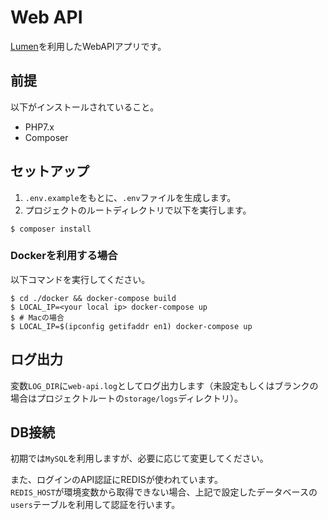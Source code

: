 # Web API #

[Lumen](https://lumen.laravel.com/)を利用したWebAPIアプリです。

## 前提

以下がインストールされていること。

- PHP7.x
- Composer

## セットアップ

1. `.env.example`をもとに、`.env`ファイルを生成します。
2. プロジェクトのルートディレクトリで以下を実行します。

```
$ composer install
```

### Dockerを利用する場合

以下コマンドを実行してください。

```
$ cd ./docker && docker-compose build
$ LOCAL_IP=<your local ip> docker-compose up
$ # Macの場合
$ LOCAL_IP=$(ipconfig getifaddr en1) docker-compose up
```

## ログ出力

変数`LOG_DIR`に`web-api.log`としてログ出力します（未設定もしくはブランクの場合はプロジェクトルートの`storage/logs`ディレクトリ）。

## DB接続
  
初期では`MySQL`を利用しますが、必要に応じて変更してください。

また、ログインのAPI認証にREDISが使われています。  
`REDIS_HOST`が環境変数から取得できない場合、上記で設定したデータベースの`users`テーブルを利用して認証を行います。
